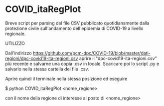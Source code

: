 # COVID_itaRegPlot

Breve script per parsing del file CSV pubblicato quotidianamente dalla protezione civile sull'andamento dell'epidemia di COVID-19 a livello regionale.

UTILIZZO

Dall'indirizzo https://github.com/pcm-dpc/COVID-19/blob/master/dati-regioni/dpc-covid19-ita-regioni.csv aprire il "dpc-covid19-ita-regioni.csv" più recente e salvarne una copia .csv in locale.
Scaricare poi lo script .py e salvarlo nella stessa cartella del file .csv.

Aprire quindi il terminale nella stessa posizione ed eseguire

$ python COVID_itaRegPlot <nome_regione>

con il nome della regione di interesse al posto di <nome_regione> 
